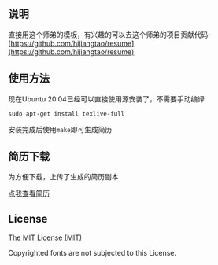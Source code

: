 ## 说明

直接用这个师弟的模板，有兴趣的可以去这个师弟的项目贡献代码:
[https://github.com/hijiangtao/resume](https://github.com/hijiangtao/resume)

## 使用方法

现在Ubuntu 20.04已经可以直接使用源安装了，不需要手动编译

```
sudo apt-get install texlive-full
```

安装完成后使用`make`即可生成简历

## 简历下载

为方便下载，上传了生成的简历副本

[点我查看简历](https://github.com/leeyeel/resume/blob/master/PDF/liyao.pdf)

## License

[The MIT License (MIT)](http://opensource.org/licenses/MIT)

Copyrighted fonts are not subjected to this License.
